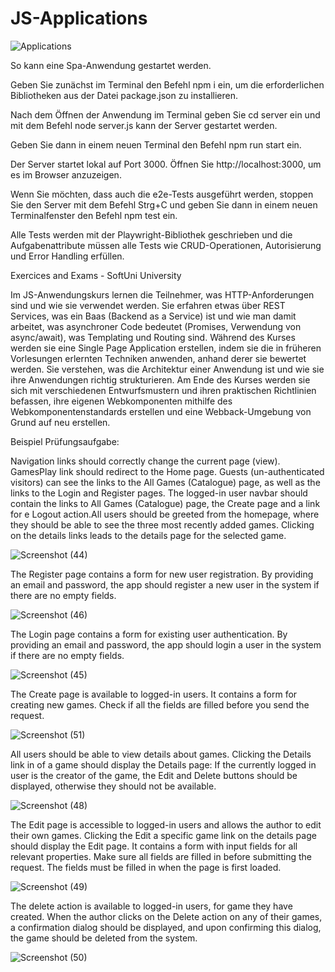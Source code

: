 # JS-Applications

![Applications](https://user-images.githubusercontent.com/108054083/230743007-c1f7469f-a13d-4b38-b994-7d7887a8c145.jpg)

So kann eine Spa-Anwendung gestartet werden.

Geben Sie zunächst im Terminal den Befehl npm i ein, um die erforderlichen Bibliotheken aus der Datei package.json zu installieren.

Nach dem Öffnen der Anwendung im Terminal geben Sie cd server ein und mit dem Befehl node server.js kann der Server gestartet werden.

Geben Sie dann in einem neuen Terminal den Befehl npm run start ein.

Der Server startet lokal auf Port 3000. Öffnen Sie http://localhost:3000, um es im Browser anzuzeigen.

Wenn Sie möchten, dass auch die e2e-Tests ausgeführt werden, stoppen Sie den Server mit dem Befehl Strg+C und geben Sie dann in einem neuen Terminalfenster den Befehl npm test ein.

Alle Tests werden mit der Playwright-Bibliothek geschrieben und die Aufgabenattribute müssen alle Tests wie CRUD-Operationen, Autorisierung und Error Handling erfüllen.

Exercices and Exams - SoftUni University

Im JS-Anwendungskurs lernen die Teilnehmer, was HTTP-Anforderungen sind und wie sie verwendet werden. Sie erfahren etwas über REST Services, was ein Baas (Backend as a Service) ist und wie man damit arbeitet, was asynchroner Code bedeutet (Promises, Verwendung von async/await), was Templating und Routing sind. Während des Kurses werden sie eine Single Page Application erstellen, indem sie die in früheren Vorlesungen erlernten Techniken anwenden, anhand derer sie bewertet werden. Sie verstehen, was die Architektur einer Anwendung ist und wie sie ihre Anwendungen richtig strukturieren. Am Ende des Kurses werden sie sich mit verschiedenen Entwurfsmustern und ihren praktischen Richtlinien befassen, ihre eigenen Webkomponenten mithilfe des Webkomponentenstandards erstellen und eine Webback-Umgebung von Grund auf neu erstellen.

Beispiel Prüfungsaufgabe:

Navigation links should correctly change the current page (view). GamesPlay link should redirect to the Home page. Guests (un-authenticated visitors) can see the links to the All Games (Catalogue) page, as well as the links to the Login and Register pages. The logged-in user navbar should contain the links to All Games (Catalogue) page, the Create page and a link for e Logout action.All users should be greeted from the homepage, where they should be able to see the three most recently added games. Clicking on the details links leads to the details page for the selected game. 

![Screenshot (44)](https://user-images.githubusercontent.com/108054083/230744229-9971740c-1235-4ff3-bd8c-147d379afb0b.png)

The Register page contains a form for new user registration. By providing an email and password, the app should register a new user in the system if there are no empty fields.

![Screenshot (46)](https://user-images.githubusercontent.com/108054083/230744231-11d0c259-c0a3-45f1-9912-42db80056cb9.png)

The Login page contains a form for existing user authentication. By providing an email and password, the app should login a user in the system if there are no empty fields.

![Screenshot (45)](https://user-images.githubusercontent.com/108054083/230744230-04b789fc-2e54-42ae-be73-d13ed899db3d.png)


The Create page is available to logged-in users. It contains a form for creating new games. Check if all the fields are filled before you send the request.

![Screenshot (51)](https://user-images.githubusercontent.com/108054083/230744228-666c777d-bfca-4a6c-8aeb-9a979d7419c9.png)


All users should be able to view details about games. Clicking the Details link in of a game should display the Details page:
If the currently logged in user is the creator of the game, the Edit and Delete buttons should be displayed, otherwise they should not be available.

![Screenshot (48)](https://user-images.githubusercontent.com/108054083/230744233-cb358b1a-2c57-41dd-a6ca-e895c2271396.png)


The Edit page is accessible to logged-in users and allows the author to edit their own games. Clicking the Edit a specific game link on the details page should display the Edit page. It contains a form with input fields for all relevant properties. Make sure all fields are filled in before submitting the request. The fields must be filled in when the page is first loaded.

![Screenshot (49)](https://user-images.githubusercontent.com/108054083/230744234-45c39748-c94b-4a2d-9e15-ea3a3b84a540.png)

The delete action is available to logged-in users, for game they have created. When the author clicks on the Delete action on any of their games, a confirmation dialog should be displayed, and upon confirming this dialog, the game should be deleted from the system.

![Screenshot (50)](https://user-images.githubusercontent.com/108054083/230744235-2668d7e4-ec4f-4468-a4c9-a6fef0a6c1f5.png)









